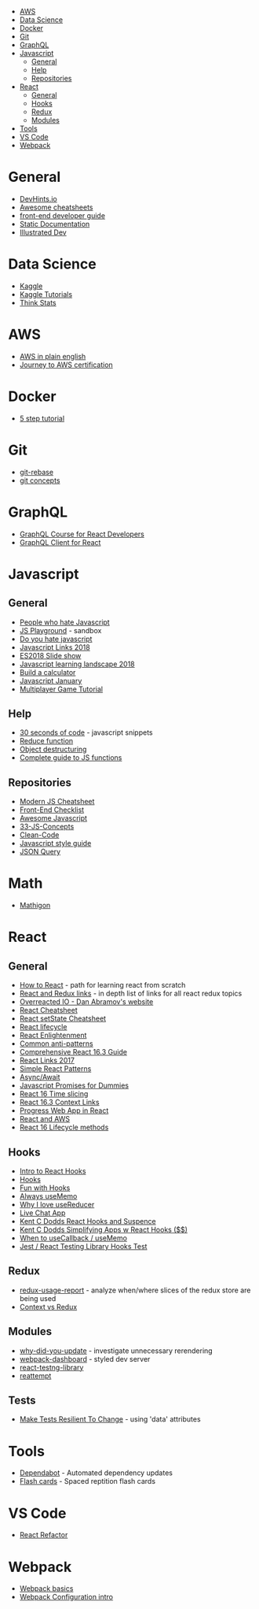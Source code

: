 * [AWS](https://github.com/Hurtindonkey/Notes/blob/master/development/README.md#aws)
* [Data Science](https://github.com/Hurtindonkey/Notes/blob/master/development/README.md#data-science)
* [Docker](https://github.com/Hurtindonkey/Notes/blob/master/development/README.md#docker)
* [Git](https://github.com/Hurtindonkey/Notes/blob/master/development/README.md#git)
* [GraphQL](https://github.com/Hurtindonkey/Notes/blob/master/development/README.md#graphql)
* [Javascript](https://github.com/Hurtindonkey/Notes/blob/master/development/README.md#javascript)
  * [General](https://github.com/Hurtindonkey/Notes/blob/master/development/README.md#general-1)
  * [Help](https://github.com/Hurtindonkey/Notes/blob/master/development/README.md#help)
  * [Repositories](https://github.com/Hurtindonkey/Notes/blob/master/development/README.md#repositories)
* [React](https://github.com/Hurtindonkey/Notes/blob/master/development/README.md#react)
  * [General](https://github.com/Hurtindonkey/Notes/blob/master/development/README.md#general-2)
  * [Hooks](https://github.com/Hurtindonkey/Notes/blob/master/development/README.md#hooks)
  * [Redux](https://github.com/Hurtindonkey/Notes/blob/master/development/README.md#redux)
  * [Modules](https://github.com/Hurtindonkey/Notes/blob/master/development/README.md#modules)
* [Tools](https://github.com/Hurtindonkey/Notes/blob/master/development/README.md#tools)
* [VS Code](https://github.com/Hurtindonkey/Notes/blob/master/development/README.md#vs-code)
* [Webpack](https://github.com/Hurtindonkey/Notes/blob/master/development/README.md#webpack)

# General
* [DevHints.io](https://devhints.io/)
* [Awesome cheatsheets](https://github.com/LeCoupa/awesome-cheatsheets)
* [front-end developer guide](https://frontendmasters.com/books/front-end-handbook/2018/)
* [Static Documentation](https://github.com/lord/slate)
* [Illustrated Dev](https://illustrated.dev)

# Data Science
* [Kaggle](https://www.kaggle.com)
* [Kaggle Tutorials](https://www.kaggle.com/getting-started/45536)
* [Think Stats](https://greenteapress.com/wp/think-stats-2e/)

# AWS
* [AWS in plain english](https://www.expeditedssl.com/aws-in-plain-english)
* [Journey to AWS certification](https://dev.to/helenanders26/the-journey-to-aws-certification-1bnn)

# Docker
* [5 step tutorial](https://dev.to/softchris/5-part-docker-series-beginner-to-master-3m1b)

# Git
* [git-rebase](https://dev.to/maxwell_dev/the-git-rebase-introduction-i-wish-id-had)
* [git concepts](https://riedmann.dev/2019/06/02/GitGud.html)

# GraphQL
* [GraphQL Course for React Developers](https://learn.hasura.io/graphql/react/introduction)
* [GraphQL Client for React](https://github.com/FormidableLabs/urql)

# Javascript
## General
* [People who hate Javascript](https://zachholman.com/posts/javacript-haters)
* [JS Playground](https://stephengrider.github.io/JSPlaygrounds) - sandbox
* [Do you hate javascript](https://dev.to/reverentgeek/do-you-hate-javascript)
* [Javascript Links 2018](https://medium.com/dailyjs/the-most-popular-javascript-weekly-links-of-2018-e70b6f1d1c11)
* [ES2018 Slide show](https://slidr.io/mathiasbynens/what-s-new-in-es2018#1)
* [Javascript learning landscape 2018](https://css-tricks.com/javascript-learning-landscape-2018/)
* [Build a calculator](https://dev.to/zellwk/how-to-build-a-calculatorpart-3-3cng)
* [Javascript January](https://www.javascriptjanuary.com)
* [Multiplayer Game Tutorial](https://victorzhou.com/blog/build-an-io-game-part-1/)

## Help
* [30 seconds of code](https://github.com/Chalarangelo/30-seconds-of-code) - javascript snippets
* [Reduce function](https://codeburst.io/learn-understand-javascripts-reduce-function-b2b0406efbdc)
* [Object destructuring](https://dev.to/sarah_chima/object-destructuring-in-es6-3fm)
* [Complete guide to JS functions](https://dev.to/codetheweb/the-complete-guide-to-javascript-functions-2i0l)

## Repositories
* [Modern JS Cheatsheet](https://github.com/mbeaudru/modern-js-cheatsheet)
* [Front-End Checklist](https://github.com/thedaviddias/Front-End-Checklist)
* [Awesome Javascript](https://github.com/sorrycc/awesome-javascript)
* [33-JS-Concepts](https://github.com/leonardomso/33-js-concepts)
* [Clean-Code](https://github.com/ryanmcdermott/clean-code-javascript)
* [Javascript style guide](https://github.com/airbnb/javascript)
* [JSON Query](https://github.com/nire0510/jsoq)

# Math
* [Mathigon](https://mathigon.org/)

# React
## General
* [How to React](https://medium.com/@kentcdodds/how-to-react-%EF%B8%8F-9e87f48414d2) - path for learning react from scratch
* [React and Redux links](https://github.com/markerikson/react-redux-links) - in depth list of links for all react redux topics
* [Overreacted IO - Dan Abramov's website](https://overreacted.io)
* [React Cheatsheet](https://github.com/LeCoupa/awesome-cheatsheets/blob/master/frontend/react.js)
* [React setState Cheatsheet](https://levelup.gitconnected.com/react-cheatsheet-this-setstate-8bc12c5f40f5?ref=hn)
* [React lifecycle](https://levelup.gitconnected.com/componentdidmakesense-react-lifecycle-explanation-393dcb19e459)
* [React Enlightenment](https://www.reactenlightenment.com/)
* [Common anti-patterns](https://codeburst.io/how-to-not-react-common-anti-patterns-and-gotchas-in-react-40141fe0dcd)
* [Comprehensive React 16.3 Guide](https://dev.to/tylermcginnis/a-comprehensive-guide-to-reactjs-in-2018--4nbc)
* [React Links 2017](https://medium.com/dailyjs/the-most-popular-react-links-of-2017-f6e4a2c43628)
* [Simple React Patterns](http://lucasmreis.github.io/blog/simple-react-patterns/)
* [Async/Await](http://nikgrozev.com/2017/10/01/async-await/)
* [Javascript Promises for Dummies](https://scotch.io/tutorials/javascript-promises-for-dummies)
* [React 16 Time slicing](https://auth0.com/blog/time-slice-suspense-react16/?utm_campaign=React%2BNewsletter&utm_medium=rss&utm_source=React_Newsletter_109)
* [React 16.3 Context Links](https://github.com/diegohaz/awesome-react-context)
* [Progress Web App in React](https://dev.to/changoman/progressive-web-apps-with-react--preactjs-401m)
* [React and AWS](https://www.pmbanugo.me/blog/2019-01-07-going-serverless-with-react-and-aws-amplify-development-environment-set-up/)
* [React 16 Lifecycle methods](https://blog.logrocket.com/the-new-react-lifecycle-methods-in-plain-approachable-language-61a2105859f3)

## Hooks
* [Intro to React Hooks](https://developers.facebook.com/videos/2019/intro-to-react-hooks/)
* [Hooks](https://dev.to/vcarl/everything-you-need-to-know-about-react-hooks-doh)
* [Fun with Hooks](https://www.youtube.com/watch?v=1jWS7cCuUXw)
* [Always useMemo](https://kentcdodds.com/blog/always-use-memo-your-context-value)
* [Why I love useReducer](https://hswolff.com/blog/why-i-love-usereducer/)
* [Live Chat App](https://www.youtube.com/watch?v=hiiaHyhhwBU)
* [Kent C Dodds React Hooks and Suspence](https://egghead.io/playlists/react-hooks-and-suspense-650307f2)
* [Kent C Dodds Simplifying Apps w React Hooks ($$)](https://egghead.io/courses/simplify-react-apps-with-react-hooks)
* [When to useCallback / useMemo](https://kentcdodds.com/blog/usememo-and-usecallback)
* [Jest / React Testing Library Hooks Test](https://dev.to/rahmanfadhil/a-brief-guide-to-test-react-components-with-hooks-5hg2)

## Redux
* [redux-usage-report](https://medium.com/about-codecademy/keep-your-large-redux-application-in-check-with-redux-usage-report-e2e4f31bb86f) - analyze when/where slices of the redux store are being used
* [Context vs Redux](https://daveceddia.com/context-api-vs-redux/)
## Modules
* [why-did-you-update](https://github.com/maicki/why-did-you-update) - investigate unnecessary rerendering
* [webpack-dashboard](https://www.npmjs.com/package/webpack-dashboard) - styled dev server 
* [react-testng-library](https://github.com/kentcdodds/react-testing-library)
* [reattempt](https://github.com/wsmd/reattempt)

## Tests
* [Make Tests Resilient To Change](https://kentcdodds.com/blog/making-your-ui-tests-resilient-to-change) - using 'data' attributes

# Tools
* [Dependabot](https://dependabot.com/) - Automated dependency updates
* [Flash cards](https://mochi.cards/) - Spaced reptition flash cards

# VS Code
* [React Refactor](https://marketplace.visualstudio.com/items?itemName=planbcoding.vscode-react-refactor)

# Webpack
* [Webpack basics](https://dev.to/kayis/webpack-basics)
* [Webpack Configuration intro](https://www.youtube.com/watch?v=V9dZ8dHwX50)


